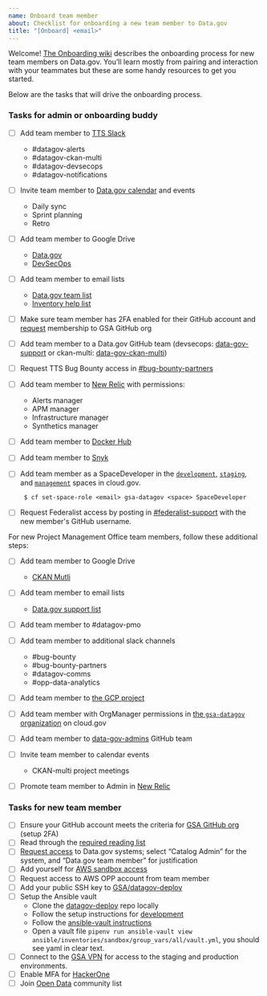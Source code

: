 ```yaml
---
name: Onboard team member
about: Checklist for onboarding a new team member to Data.gov
title: "[Onboard] <email>"
---
```

Welcome! [The Onboarding wiki](https://github.com/GSA/datagov-deploy/wiki/Onboarding-Offboarding) describes the onboarding process for new team members on Data.gov. You’ll learn mostly from pairing and interaction with your teammates but these are some handy resources to get you started.

Below are the tasks that will drive the onboarding process.


### Tasks for admin or onboarding buddy

- [ ] Add team member to [TTS Slack](https://handbook.18f.gov/slack/#tts-staff)
  - #datagov-alerts
  - #datagov-ckan-multi
  - #datagov-devsecops
  - #datagov-notifications
- [ ] Invite team member to [Data.gov calendar](https://calendar.google.com/calendar/r/settings/calendar/Z3NhLmdvdl9zcjZ0NG52YjRhOTNjNnNzdHRxYXAzbjZtMEBncm91cC5jYWxlbmRhci5nb29nbGUuY29t) and events
  - Daily sync
  - Sprint planning
  - Retro
- [ ] Add team member to Google Drive
  - [Data.gov](https://drive.google.com/drive/folders/0AMRwhrSyJ5R4Uk9PVA)
  - [DevSecOps](https://drive.google.com/drive/folders/1Ac1dUmzTLTsDv8A8TSyLzrXo1a7hm4NF)
- [ ] Add team member to email lists
  - [Data.gov team list](https://groups.google.com/a/gsa.gov/forum/#!forum/datagovhelp)
  - [Inventory help list](https://groups.google.com/a/gsa.gov/forum/#!forum/inventory-help)
- [ ] Make sure team member has 2FA enabled for their GitHub account and [request](https://github.com/GSA/GitHub-Administration/blob/master/README.md#requesting-access-to-the-gsa-organization) membership to GSA GitHub org
- [ ] Add team member to a Data.gov GitHub team (devsecops: [data-gov-support](https://github.com/orgs/GSA/teams/data-gov-support/members) or ckan-multi: [data-gov-ckan-multi](https://github.com/orgs/GSA/teams/data-gov-ckan-multi/members))
- [ ] Request TTS Bug Bounty access in [#bug-bounty-partners](https://gsa-tts.slack.com/messages/C5JQCD9PH)
- [ ] Add team member to [New Relic](https://newrelic.com) with permissions:
  - Alerts manager
  - APM manager
  - Infrastructure manager
  - Synthetics manager
- [ ] Add team member to [Docker Hub](https://cloud.docker.com/orgs/datagov/teams)
- [ ] Add team member to [Snyk](https://app.snyk.io/org/data.gov/manage/members)
- [ ] Add team member as a SpaceDeveloper in the [`development`](https://dashboard.fr.cloud.gov/cloud-foundry/2oBn9LBurIXUNpfmtZCQTCHnxUM/organizations/90047c5d-337f-4802-bd48-2149a4265040/spaces/eab3d327-7d9f-423b-9838-753c26fdb5a0/users), [`staging`](https://dashboard.fr.cloud.gov/cloud-foundry/2oBn9LBurIXUNpfmtZCQTCHnxUM/organizations/90047c5d-337f-4802-bd48-2149a4265040/spaces/3e692cdd-6d26-41ea-9698-04903dc3f742/users), and [`management`](https://dashboard.fr.cloud.gov/cloud-foundry/2oBn9LBurIXUNpfmtZCQTCHnxUM/organizations/90047c5d-337f-4802-bd48-2149a4265040/spaces/9a1db116-0180-42be-8ffa-7944dcf6bf50/summary) spaces in cloud.gov.

       $ cf set-space-role <email> gsa-datagov <space> SpaceDeveloper

- [ ] Request Federalist access by posting in [#federalist-support](https://gsa-tts.slack.com/archives/C1NUUGTT5) with the new member's GitHub username.

For new Project Management Office team members, follow these additional steps:

- [ ] Add team member to Google Drive
  - [CKAN Mutli](https://drive.google.com/drive/folders/0ALb0g1S27SJPUk9PVA)
- [ ] Add team member to email lists
  - [Data.gov support list](https://groups.google.com/a/gsa.gov/forum/#!forum/datagov)
- [ ] Add team member to #datagov-pmo
- [ ] Add team member to additional slack channels
  - #bug-bounty
  - #bug-bounty-partners
  - #datagov-comms
  - #opp-data-analytics
- [ ] Add team member to [the GCP project](https://console.cloud.google.com/iam-admin/iam?project=tts-datagov)
- [ ] Add team member with OrgManager permissions in [the `gsa-datagov` organization](https://dashboard.fr.cloud.gov/cloud-foundry/2oBn9LBurIXUNpfmtZCQTCHnxUM/organizations/90047c5d-337f-4802-bd48-2149a4265040/users) on cloud.gov
- [ ] Add team member to [data-gov-admins](https://github.com/orgs/GSA/teams/data-gov-admin/members) GitHub team
- [ ] Invite team member to calendar events
  - CKAN-multi project meetings
- [ ] Promote team member to Admin in [New Relic](https://newrelic.com)


### Tasks for new team member

- [ ] Ensure your GitHub account meets the criteria for [GSA GitHub org](https://github.com/GSA/GitHub-Administration/blob/master/README.md) (setup 2FA)
- [ ] Read through the [required reading list](https://github.com/GSA/datagov-deploy/wiki/Onboarding-Offboarding#required-reading-list)
- [ ] [Request access](https://docs.google.com/forms/d/e/1FAIpQLSetStmwqrbMWDz_WIlh1trjhP0PFCjKXHzshsJveYmtIvlG2Q/viewform) to Data.gov systems; select “Catalog Admin” for the system, and “Data.gov team member” for justification
- [ ] Add yourself for [AWS sandbox access](https://github.com/GSA/datagov-infrastructure-live/tree/master/iam#new-users)
- [ ] Request access to AWS OPP account from team member
- [ ] Add your public SSH key to [GSA/datagov-deploy](https://github.com/GSA/datagov-deploy/blob/develop/ansible/group_vars/all/vars.yml)
- [ ] Setup the Ansible vault
  - Clone the [datagov-deploy](https://github.com/GSA/datagov-deploy) repo
    locally
  - Follow the setup instructions for [development](https://github.com/GSA/datagov-deploy/blob/develop/README.md#development)
  - Follow the [ansible-vault instructions](https://github.com/GSA/datagov-deploy#editing-vault-secrets)
  - Open a vault file `pipenv run ansible-vault view ansible/inventories/sandbox/group_vars/all/vault.yml`, you should see yaml in clear text.
- [ ] Connect to the [GSA VPN](https://github.com/GSA/datagov-deploy/wiki/gsa-vpn) for access to the staging and production environments.
- [ ] Enable MFA for [HackerOne](https://hackerone.com/settings/auth)
- [ ] Join [Open Data](https://digital.gov/communities/open-data/) community list
